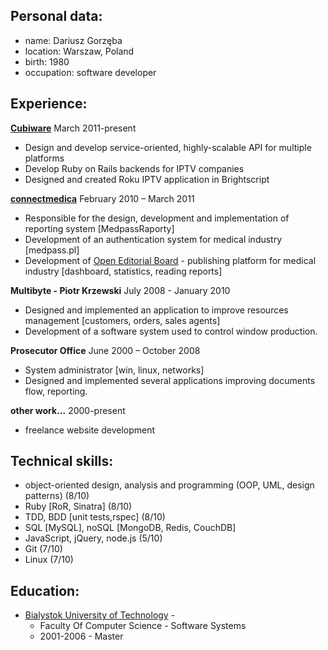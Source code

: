 Personal data:
-------------
* name: Dariusz Gorzęba
* location: Warszaw, Poland
* birth: 1980
* occupation: software developer

Experience:
-----------

**[Cubiware](http://cubiware.com/)** March 2011-present

  * Design and develop service-oriented, highly-scalable API for
    multiple platforms
  * Develop Ruby on Rails backends for IPTV companies
  * Designed and created Roku IPTV application in Brightscript

**[connectmedica](http://en.connectmedica.com/)** February 2010 –
  March 2011
  
  * Responsible for the design, development and implementation of
    reporting system [MedpassRaporty]
  * Development of an authentication system for medical industry
    [medpass.pl]
  * Development of
    [Open Editorial Board](http://www.oeb.openmedica.pl) - publishing
    platform for medical industry
    [dashboard, statistics, reading reports] 

**Multibyte - Piotr Krzewski** July 2008 - January 2010

  * Designed and implemented an application to improve resources
    management [customers, orders, sales agents]
  * Development of a software system used to control window production.

**Prosecutor Office** June 2000 – October 2008

  * System administrator [win, linux, networks]
  * Designed and implemented several applications improving documents
    flow, reporting.

**other work...** 2000-present

* freelance website development 

Technical skills:
----------------

* object-oriented design, analysis and programming (OOP, UML, design
  patterns) (8/10)
* Ruby [RoR, Sinatra] (8/10)
* TDD, BDD [unit tests,rspec] (8/10)
* SQL [MySQL], noSQL [MongoDB, Redis, CouchDB]
* JavaScript, jQuery, node.js (5/10)
* Git (7/10)
* Linux (7/10)

Education:
---------
* [Bialystok University of Technology](http://www.pb.edu.pl/en/) - 
  * Faculty Of Computer Science - Software Systems
  * 2001-2006 - Master
